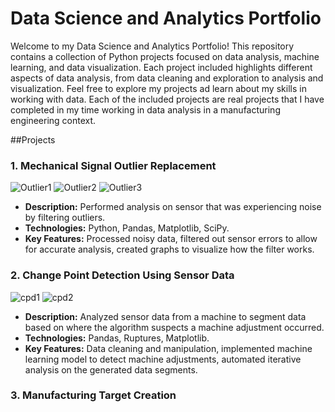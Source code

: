 # Data Science and Analytics Portfolio

Welcome to my Data Science and Analytics Portfolio! This repository contains a collection of Python projects focused on data analysis, machine learning, and data visualization. Each project included highlights different aspects of data analysis, from data cleaning and exploration to analysis and visualization. Feel free to explore my projects ad learn about my skills in working with data. Each of the included projects are real projects that I have completed in my time working in data analysis in a manufacturing engineering context.

##Projects

### 1. Mechanical Signal Outlier Replacement 
![Outlier1](https://github.com/TitusHefner/Portfolio/assets/141271376/b4a00806-0c87-4ace-bb72-e0471ac6a2bc)
![Outlier2](https://github.com/TitusHefner/Portfolio/assets/141271376/afa113ae-1e3e-475e-8be7-75d191d6fe71)
![Outlier3](https://github.com/TitusHefner/Portfolio/assets/141271376/9952d225-2a6f-4d3a-98eb-97e2cfac1100)

- **Description:** Performed analysis on sensor that was experiencing noise by filtering outliers.
- **Technologies:** Python, Pandas, Matplotlib, SciPy.
- **Key Features:** Processed noisy data, filtered out sensor errors to allow for accurate analysis, created graphs to visualize how the filter works.

### 2. Change Point Detection Using Sensor Data
![cpd1](https://github.com/TitusHefner/Portfolio/assets/141271376/c5313864-acbe-4209-a776-2dc7b7de1033)
![cpd2](https://github.com/TitusHefner/Portfolio/assets/141271376/b92c7e58-a8b0-42d1-9209-b6a07ad6666d)
- **Description:** Analyzed sensor data from a machine to segment data based on where the algorithm suspects a machine adjustment occurred.
- **Technologies:** Pandas, Ruptures, Matplotlib.
- **Key Features:** Data cleaning and manipulation, implemented machine learning model to detect machine adjustments, automated iterative analysis on the generated data segments.

### 3. Manufacturing Target Creation 



